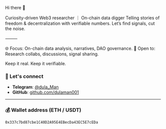 Hi there 👋

Curiosity-driven Web3 researcher ｜ On-chain data digger
Telling stories of freedom & decentralization with verifiable numbers.
Let’s find signals, cut the noise.

⸻

🌐 Focus: On-chain data analysis, narratives, DAO governance.
🤝 Open to: Research collabs, discussions, signal sharing.

Keep it real. Keep it verifiable.
### 🤝 Let's connect
- **Telegram**: [@dula_Man](https://t.me/dula_Man)  
- **GitHub**: [github.com/dulaman001](https://github.com/dulaman001)

---

### 💰 Wallet address (ETH / USDT)
`0x337c7bd87cbe1C40D2A95E4EBecDa43EC5E7cEDa`

